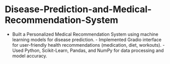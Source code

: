 # Disease-Prediction-and-Medical-Recommendation-System
- Built a Personalized Medical Recommendation System using machine learning models for disease prediction. - Implemented Gradio interface for user-friendly health recommendations (medication, diet, workouts). - Used Python, Scikit-Learn, Pandas, and NumPy for data processing and model accuracy.
